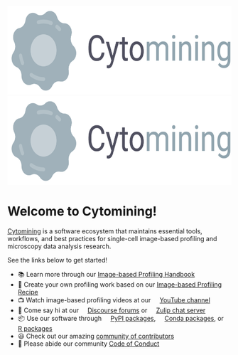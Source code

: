 <img height="200" src="https://raw.githubusercontent.com/cytomining/.github/main/profile/logo/with-text-for-light-bg.png?raw=true" style="max-width: 100%;">
<img height="200" src="./logo/with-text-for-light-bg.png" style="width: 100%;">

# Welcome to Cytomining!

[Cytomining](https://github.com/cytomining) is a software ecosystem that maintains essential tools, workflows, and best practices for single-cell image-based profiling and microscopy data analysis research.

See the links below to get started!

- 📚 Learn more through our [Image-based Profiling Handbook](https://cytomining.github.io/profiling-handbook)
- 🍲 Create your own profiling work based on our [Image-based Profiling Recipe](https://github.com/cytomining/profiling-recipe)
- 📺 Watch image-based profiling videos at our <img width="12" height="12" src="https://cdn.simpleicons.org/youtube/black"> [YouTube channel](https://www.youtube.com/@cytodata482)
- 👋 Come say hi at our <img width="12" height="12" src="https://cdn.simpleicons.org/discourse/black">  [Discourse forums](https://forum.image.sc/ )  or <img width="12" height="12" src="https://cdn.simpleicons.org/zulip/black"> [Zulip chat server](https://imagesc.zulipchat.com/)
- 📦 Use our software through <img width="12" height="12" src="https://cdn.simpleicons.org/python/black"> [PyPI packages](https://pypi.org/org/Waylab/), <img width="12" height="12" src="https://cdn.simpleicons.org/anaconda/black"> [Conda packages](https://github.com/cytomining/.github/blob/main/profile/conda_packages.md), or <img width="12" height="12" src="https://cdn.simpleicons.org/r/black"> [R packages](https://github.com/cytomining/.github/blob/main/profile/conda_packages.md)
- 😃 Check out our amazing [community of contributors](https://github.com/orgs/cytomining/people)
- 🌈 Please abide our community [Code of Conduct](https://github.com/cytomining/.github/blob/main/CODE_OF_CONDUCT.md)
